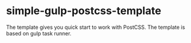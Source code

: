 # simple-gulp-postcss-template
The template gives you quick start to work with PostCSS. The template is based on gulp task runner. 
